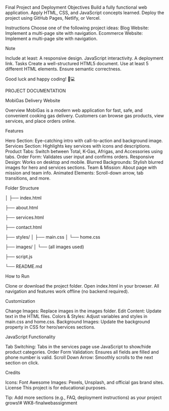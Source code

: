 Final Project and Deployment
Objectives
Build a fully functional web application. Apply HTML, CSS, and JavaScript concepts learned. Deploy the project using GitHub Pages, Netlify, or Vercel.

Instructions
Choose one of the following project ideas: Blog Website: Implement a multi-page site with navigation. Ecommerce Website: Implement a multi-page site with navigation.

Note

Include at least:
A responsive design.
JavaScript interactivity.
A deployment link.
Tasks
Create a well-structured HTML5 document. Use at least 5 different HTML elements. Ensure semantic correctness.

Good luck and happy coding! 🚀💻

PROJECT DOCUMENTATION

MobiGas Delivery Website

Overview MobiGas is a modern web application for fast, safe, and convenient cooking gas delivery. Customers can browse gas products, view services, and place orders online.

Features

Hero Section: Eye-catching intro with call-to-action and background image. Services Section: Highlights key services with icons and descriptions. Product Tabs: Switch between Total, K-Gas, Afrigas, and Accessories using tabs. Order Form: Validates user input and confirms orders. Responsive Design: Works on desktop and mobile. Blurred Backgrounds: Stylish blurred images for hero and services sections. Team & Mission: About page with mission and team info. Animated Elements: Scroll-down arrow, tab transitions, and more.

Folder Structure

│ ├── index.html

├── about.html

├── services.html

├── contact.html

├── styles/ │ ├── main.css │ └── home.css

├── images/ │ └── (all images used)

├── script.js

└── README.md

How to Run

Clone or download the project folder. Open index.html in your browser. All navigation and features work offline (no backend required).

Customization

Change Images: Replace images in the images folder. Edit Content: Update text in the HTML files. Colors & Styles: Adjust variables and styles in main.css and home.css. Background Images: Update the background property in CSS for hero/services sections.

JavaScript Functionality

Tab Switching: Tabs in the services page use JavaScript to show/hide product categories. Order Form Validation: Ensures all fields are filled and phone number is valid. Scroll Down Arrow: Smoothly scrolls to the next section on click.

Credits

Icons: Font Awesome Images: Pexels, Unsplash, and official gas brand sites. License This project is for educational purposes.

Tip: Add more sections (e.g., FAQ, deployment instructions) as your project grows!# WK8-finalwebassignment
